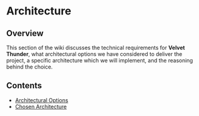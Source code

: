 # Architecture

## Overview
This section of the wiki discusses the technical requirements for **Velvet Thunder**, what architectural options we have considered to deliver the project, a specific architecture which we will implement, and the reasoning behind the choice.

## Contents
[//]: # (You need to populate these pages, they are part of your grades)
* [Architectural Options](options.md)
* [Chosen Architecture](chosen_architecture.md)
